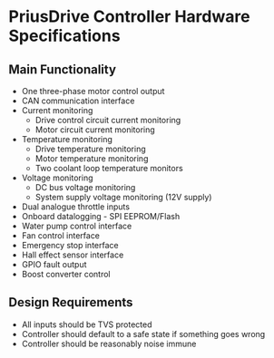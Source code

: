 # PriusDrive Controller Hardware Specifications

## Main Functionality
- One three-phase motor control output
- CAN communication interface
- Current monitoring
    + Drive control circuit current monitoring
    + Motor circuit current monitoring
- Temperature monitoring
    + Drive temperature monitoring
    + Motor temperature monitoring
    + Two coolant loop temperature monitors
- Voltage monitoring
    + DC bus voltage monitoring
    + System supply voltage monitoring (12V supply)
- Dual analogue throttle inputs
- Onboard datalogging - SPI EEPROM/Flash
- Water pump control interface
- Fan control interface
- Emergency stop interface
- Hall effect sensor interface
- GPIO fault output
- Boost converter control

## Design Requirements
- All inputs should be TVS protected
- Controller should default to a safe state if something goes wrong
- Controller should be reasonably noise immune